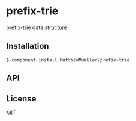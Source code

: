 
# prefix-trie

  prefix-trie data structure

## Installation

    $ component install MatthewMueller/prefix-trie

## API

   

## License

  MIT
